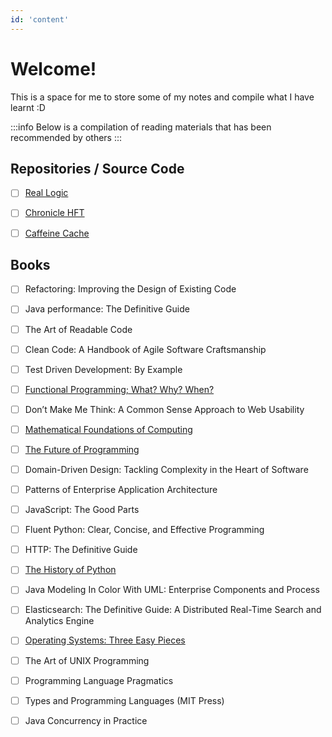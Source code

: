 ```yaml
---
id: 'content'
---
```


# Welcome! 

This is a space for me to store some of my notes and compile what I have learnt :D

:::info
Below is a compilation of reading materials that has been recommended by others
:::

## Repositories / Source Code
- [ ] <a href="https://github.com/real-logic">Real Logic</a>
- [ ] <a href="https://github.com/OpenHFT">Chronicle HFT</a>
- [ ] <a href="https://github.com/ben-manes/caffeine">Caffeine Cache</a>


## Books
- [ ] Refactoring: Improving the Design of Existing Code
- [ ] Java performance: The Definitive Guide
- [ ] The Art of Readable Code
- [ ] Clean Code: A Handbook of Agile Software Craftsmanship
- [ ] Test Driven Development: By Example
- [ ] [Functional Programming; What? Why? When?](https://www.youtube.com/watch?v=7Zlp9rKHGD4)
- [ ] Don’t Make Me Think: A Common Sense Approach to Web Usability
- [ ] [Mathematical Foundations of Computing](http://web.stanford.edu/class/cs103/)
- [ ] [The Future of Programming](https://www.youtube.com/watch?v=BHnMItX2hEQ)
- [ ] Domain-Driven Design: Tackling Complexity in the Heart of Software
- [ ] Patterns of Enterprise Application Architecture
- [ ] JavaScript: The Good Parts
- [ ] Fluent Python: Clear, Concise, and Effective Programming
- [ ] HTTP: The Definitive Guide
- [ ] [The History of Python](http://python-history.blogspot.com/)
- [ ] Java Modeling In Color With UML: Enterprise Components and Process
- [ ] Elasticsearch: The Definitive Guide: A Distributed Real-Time Search and Analytics Engine
- [ ] [Operating Systems: Three Easy Pieces](http://pages.cs.wisc.edu/~remzi/OSTEP/)
- [ ] The Art of UNIX Programming
- [ ] Programming Language Pragmatics
- [ ] Types and Programming Languages (MIT Press)
- [ ] Java Concurrency in Practice

